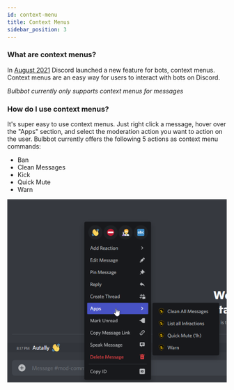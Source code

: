 ```yaml
---
id: context-menu
title: Context Menus
sidebar_position: 3
---
```


###  What are context menus?
In [August 2021](https://discord.com/developers/docs/interactions/application-commands#user-commands) Discord launched a new feature for bots, context menus. Context menus are an easy way for users to interact with bots on Discord. 

_Bulbbot currently only supports context menus for messages_

### How do I use context menus?
It's super easy to use context menus. Just right click a message, hover over the "Apps" section, and select the moderation action you want to action on the user. Bulbbot currently offers the following 5 actions as context menu commands:
- Ban
- Clean Messages
- Kick
- Quick Mute
- Warn

![ContextMenuMenu](../assets/BasicsOfBulbbot/ContextMenu_Menu.png)
